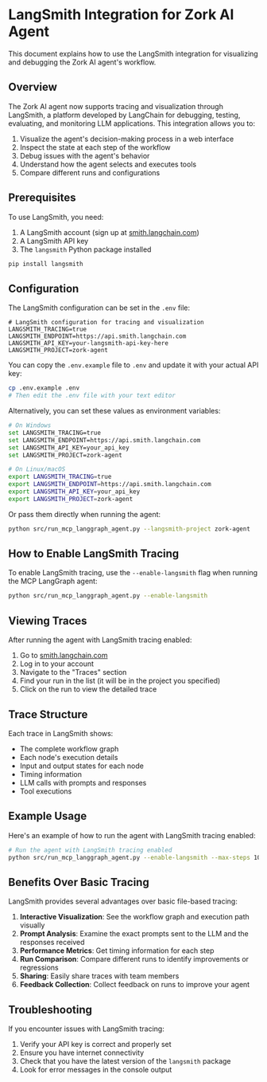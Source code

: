 # LangSmith Integration for Zork AI Agent

This document explains how to use the LangSmith integration for visualizing and debugging the Zork AI agent's workflow.

## Overview

The Zork AI agent now supports tracing and visualization through LangSmith, a platform developed by LangChain for debugging, testing, evaluating, and monitoring LLM applications. This integration allows you to:

1. Visualize the agent's decision-making process in a web interface
2. Inspect the state at each step of the workflow
3. Debug issues with the agent's behavior
4. Understand how the agent selects and executes tools
5. Compare different runs and configurations

## Prerequisites

To use LangSmith, you need:

1. A LangSmith account (sign up at [smith.langchain.com](https://smith.langchain.com))
2. A LangSmith API key
3. The `langsmith` Python package installed

```bash
pip install langsmith
```

## Configuration

The LangSmith configuration can be set in the `.env` file:

```
# LangSmith configuration for tracing and visualization
LANGSMITH_TRACING=true
LANGSMITH_ENDPOINT=https://api.smith.langchain.com
LANGSMITH_API_KEY=your-langsmith-api-key-here
LANGSMITH_PROJECT=zork-agent
```

You can copy the `.env.example` file to `.env` and update it with your actual API key:

```bash
cp .env.example .env
# Then edit the .env file with your text editor
```

Alternatively, you can set these values as environment variables:

```bash
# On Windows
set LANGSMITH_TRACING=true
set LANGSMITH_ENDPOINT=https://api.smith.langchain.com
set LANGSMITH_API_KEY=your_api_key
set LANGSMITH_PROJECT=zork-agent

# On Linux/macOS
export LANGSMITH_TRACING=true
export LANGSMITH_ENDPOINT=https://api.smith.langchain.com
export LANGSMITH_API_KEY=your_api_key
export LANGSMITH_PROJECT=zork-agent
```

Or pass them directly when running the agent:

```bash
python src/run_mcp_langgraph_agent.py --langsmith-project zork-agent
```

## How to Enable LangSmith Tracing

To enable LangSmith tracing, use the `--enable-langsmith` flag when running the MCP LangGraph agent:

```bash
python src/run_mcp_langgraph_agent.py --enable-langsmith
```

## Viewing Traces

After running the agent with LangSmith tracing enabled:

1. Go to [smith.langchain.com](https://smith.langchain.com)
2. Log in to your account
3. Navigate to the "Traces" section
4. Find your run in the list (it will be in the project you specified)
5. Click on the run to view the detailed trace

## Trace Structure

Each trace in LangSmith shows:

- The complete workflow graph
- Each node's execution details
- Input and output states for each node
- Timing information
- LLM calls with prompts and responses
- Tool executions

## Example Usage

Here's an example of how to run the agent with LangSmith tracing enabled:

```bash
# Run the agent with LangSmith tracing enabled
python src/run_mcp_langgraph_agent.py --enable-langsmith --max-steps 10
```

## Benefits Over Basic Tracing

LangSmith provides several advantages over basic file-based tracing:

1. **Interactive Visualization**: See the workflow graph and execution path visually
2. **Prompt Analysis**: Examine the exact prompts sent to the LLM and the responses received
3. **Performance Metrics**: Get timing information for each step
4. **Run Comparison**: Compare different runs to identify improvements or regressions
5. **Sharing**: Easily share traces with team members
6. **Feedback Collection**: Collect feedback on runs to improve your agent

## Troubleshooting

If you encounter issues with LangSmith tracing:

1. Verify your API key is correct and properly set
2. Ensure you have internet connectivity
3. Check that you have the latest version of the `langsmith` package
4. Look for error messages in the console output
